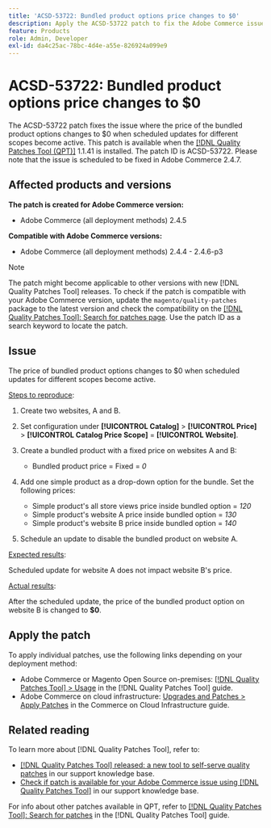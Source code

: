 ```yaml
---
title: 'ACSD-53722: Bundled product options price changes to $0'
description: Apply the ACSD-53722 patch to fix the Adobe Commerce issue where the price of the bundled product options changes to $0 when scheduled updates for different scopes become active.
feature: Products
role: Admin, Developer
exl-id: da4c25ac-78bc-4d4e-a55e-826924a099e9
---
```

# ACSD-53722: Bundled product options price changes to $0

The ACSD-53722 patch fixes the issue where the price of the bundled product options changes to $0 when scheduled updates for different scopes become active. This patch is available when the [[!DNL Quality Patches Tool (QPT)]](/help/announcements/adobe-commerce-announcements/magento-quality-patches-released-new-tool-to-self-serve-quality-patches.md) 1.1.41 is installed. The patch ID is ACSD-53722. Please note that the issue is scheduled to be fixed in Adobe Commerce 2.4.7.

## Affected products and versions

**The patch is created for Adobe Commerce version:**

* Adobe Commerce (all deployment methods) 2.4.5

**Compatible with Adobe Commerce versions:**

* Adobe Commerce (all deployment methods) 2.4.4 - 2.4.6-p3

>[!NOTE]
>
>The patch might become applicable to other versions with new [!DNL Quality Patches Tool] releases. To check if the patch is compatible with your Adobe Commerce version, update the `magento/quality-patches` package to the latest version and check the compatibility on the [[!DNL Quality Patches Tool]: Search for patches page](https://experienceleague.adobe.com/tools/commerce-quality-patches/index.html). Use the patch ID as a search keyword to locate the patch.

## Issue

The price of bundled product options changes to $0 when scheduled updates for different scopes become active.

<u>Steps to reproduce</u>:

1. Create two websites, A and B.
1. Set configuration under **[!UICONTROL Catalog]** > **[!UICONTROL Price]** > **[!UICONTROL Catalog Price Scope]** = **[!UICONTROL Website]**.
1. Create a bundled product with a fixed price on websites A and B:

    * Bundled product price = Fixed = *0*

1. Add one simple product as a drop-down option for the bundle. Set the following prices:

    * Simple product's all store views price inside bundled option = *120*
    * Simple product's website A price inside bundled option = *130*
    * Simple product's website B price inside bundled option = *140*

1. Schedule an update to disable the bundled product on website A.

<u>Expected results</u>:

Scheduled update for website A does not impact website B's price.

<u>Actual results</u>:

After the scheduled update, the price of the bundled product option on website B is changed to **$0**.

## Apply the patch

To apply individual patches, use the following links depending on your deployment method:

* Adobe Commerce or Magento Open Source on-premises: [[!DNL Quality Patches Tool] > Usage](https://experienceleague.adobe.com/docs/commerce-operations/tools/quality-patches-tool/usage.html) in the [!DNL Quality Patches Tool] guide.
* Adobe Commerce on cloud infrastructure: [Upgrades and Patches > Apply Patches](https://experienceleague.adobe.com/docs/commerce-cloud-service/user-guide/develop/upgrade/apply-patches.html) in the Commerce on Cloud Infrastructure guide.

## Related reading

To learn more about [!DNL Quality Patches Tool], refer to:

* [[!DNL Quality Patches Tool] released: a new tool to self-serve quality patches](/help/announcements/adobe-commerce-announcements/magento-quality-patches-released-new-tool-to-self-serve-quality-patches.md) in our support knowledge base.
* [Check if patch is available for your Adobe Commerce issue using [!DNL Quality Patches Tool]](/help/support-tools/patches-available-in-qpt-tool/check-patch-for-magento-issue-with-magento-quality-patches.md) in our support knowledge base.

For info about other patches available in QPT, refer to [[!DNL Quality Patches Tool]: Search for patches](https://experienceleague.adobe.com/tools/commerce-quality-patches/index.html) in the [!DNL Quality Patches Tool] guide.
